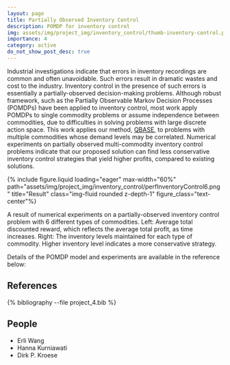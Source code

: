 ```yaml
---
layout: page
title: Partially Observed Inventory Control
description: POMDP for inventory control
img: assets/img/project_img/inventory_control/thumb-inventory-control.png
importance: 4
category: active
do_not_show_post_desc: true
---
```


<p class="text-justify">
Industrial investigations indicate that errors in inventory recordings are common and often unavoidable. Such errors result in dramatic wastes and cost to the industry. Inventory control in the presence of such errors is essentially a partially-observed decision-making problems. Although robust framework, such as the Partially Observable Markov Decision Processes (POMDPs) have been applied to inventory control, most work apply POMDPs to single commodity problems or assume independence between commodities, due to difficulties in solving problems with large discrete action space. This work applies our method, <a target="_blank" href="/papers/icaps18_qbase.pdf" >QBASE</a>, to problems with multiple commodities whose demand levels may be correlated. Numerical experiments on partially observed multi-commodity inventory control problems indicate that our proposed solution can find less conservative inventory control strategies that yield higher profits, compared to existing solutions.
</p>


{% include figure.liquid loading="eager" max-width="60%" path="assets/img/project_img/inventory_control/perfInventoryControl6.png" title="Result" class="img-fluid rounded z-depth-1" figure_class="text-center"%}

<div class="caption">
    A result of numerical experiments on a partially-observed inventory control problem with 6 different types of commodities. Left: Average total discounted reward, which reflects the average total profit, as time increases. Right: The inventory levels maintained for each type of commodity. Higher inventory level indicates a more conservative strategy.
</div>

<p class="text-justify">
Details of the POMDP model and experiments are available in the reference below:
</p>

<h2> References </h2>

<div class="publications">
   {% bibliography --file project_4.bib %}
</div>

<h2> People </h2>
<ul>
    <li>Erli Wang</li>
    <li>Hanna Kurniawati</li>
    <li>Dirk P. Kroese</li>
</ul>
